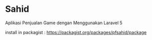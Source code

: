 # Sahid
Aplikasi Penjualan Game dengan Menggunakan Laravel 5

install in packagist : https://packagist.org/packages/pfsahid/package
